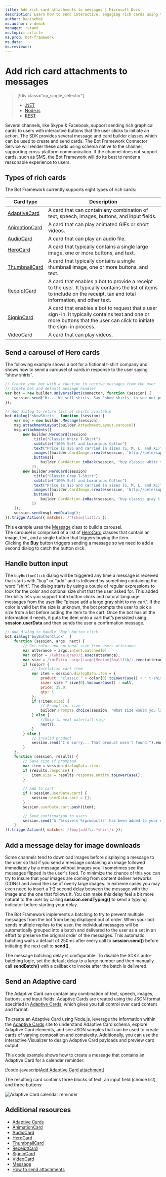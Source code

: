 ```yaml
---
title: Add rich card attachments to messages | Microsoft Docs
description: Learn how to send interactive, engaging rich cards using the Bot Builder SDK for Node.js.
author: DeniseMak
ms.author: v-demak
manager: rstand
ms.topic: article
ms.prod: bot-framework
ms.date: 
ms.reviewer:
---
```


# Add rich card attachments to messages
> [!div class="op_single_selector"]
> - [.NET](../dotnet/bot-builder-dotnet-add-rich-card-attachments.md)
> - [Node.js](../nodejs/bot-builder-nodejs-send-rich-cards.md)
> - [REST](../rest-api/bot-framework-rest-connector-add-rich-cards.md)

Several channels, like Skype & Facebook, support sending rich graphical cards to users with interactive buttons that the user clicks to initiate an action. 
The SDK provides several message and card builder classes which can be used to create and send cards. The Bot Framework Connector Service will render these cards using schema native to the channel, supporting cross-platform communication. If the channel does not support cards, such as SMS, the Bot Framework will do its best to render a reasonable experience to users. 

## Types of rich cards 
The Bot Framework currently supports eight types of rich cards: 

| Card type | Description |
|------|------|
| <a href="http://adaptivecards.io" target="_blank">AdaptiveCard</a> | A card that can contain any combination of text, speech, images, buttons, and input fields.  |
| [AnimationCard][animationCard] | A card that can play animated GIFs or short videos. |
| [AudioCard][audioCard] | A card that can play an audio file. |
| [HeroCard][heroCard] | A card that typically contains a single large image, one or more buttons, and text. |
| [ThumbnailCard][thumbnailCard] | A card that typically contains a single thumbnail image, one or more buttons, and text.|
| [ReceiptCard][receiptCard] | A card that enables a bot to provide a receipt to the user. It typically contains the list of items to include on the receipt, tax and total information, and other text. |
| [SigninCard][signinCard] | A card that enables a bot to request that a user sign-in. It typically contains text and one or more buttons that the user can click to initiate the sign-in process. |
| [VideoCard][videoCard] | A card that can play videos. |

## Send a carousel of Hero cards
The following example shows a bot for a fictional t-shirt company and shows how to send a carousel of cards in response to the user saying “show shirts”. 

```javascript
// Create your bot with a function to receive messages from the user
// Create bot and default message handler
var bot = new builder.UniversalBot(connector, function (session) {
    session.send("Hi... We sell shirts. Say 'show shirts' to see our products.");
});

// Add dialog to return list of shirts available
bot.dialog('showShirts', function (session) {
    var msg = new builder.Message(session);
    msg.attachmentLayout(builder.AttachmentLayout.carousel)
    msg.attachments([
        new builder.HeroCard(session)
            .title("Classic White T-Shirt")
            .subtitle("100% Soft and Luxurious Cotton")
            .text("Price is $25 and carried in sizes (S, M, L, and XL)")
            .images([builder.CardImage.create(session, 'http://petersapparel.parseapp.com/img/whiteshirt.png')])
            .buttons([
                builder.CardAction.imBack(session, "buy classic white t-shirt", "Buy")
            ]),
        new builder.HeroCard(session)
            .title("Classic Gray T-Shirt")
            .subtitle("100% Soft and Luxurious Cotton")
            .text("Price is $25 and carried in sizes (S, M, L, and XL)")
            .images([builder.CardImage.create(session, 'http://petersapparel.parseapp.com/img/grayshirt.png')])
            .buttons([
                builder.CardAction.imBack(session, "buy classic gray t-shirt", "Buy")
            ])
    ]);
    session.send(msg).endDialog();
}).triggerAction({ matches: /^(show|list)/i });


```
This example uses the [Message][Message] class to build a carousel.  
The carousel is comprised of a list of [HeroCard][heroCard] classes that contain an image, text, and a single button that triggers buying the item.  
Clicking the **Buy** button triggers sending a message so we need to add a second dialog to catch the button click. 

## Handle button input

The `buyButtonClick` dialog will be triggered any time a message is received that starts with “buy” or “add” and is followed by something containing the word “shirt”. 
The dialog starts by using a couple of regular expressions to look for the color and optional size shirt that the user asked for.
This added flexibility lets you support both button clicks and natural language messages from the user like “please add a large gray shirt to my cart”.
If the color is valid but the size is unknown, the bot prompts the user to pick a size from a list before adding the item to the cart. 
Once the bot has all the information it needs, it puts the item onto a cart that’s persisted using **session.userData** and then sends the user a confirmation message.

```javascript
// Add dialog to handle 'Buy' button click
bot.dialog('buyButtonClick', [
    function (session, args, next) {
        // Get color and optional size from users utterance
        var utterance = args.intent.matched[0];
        var color = /(white|gray)/i.exec(utterance);
        var size = /\b(Extra Large|Large|Medium|Small)\b/i.exec(utterance);
        if (color) {
            // Initialize cart item
            var item = session.dialogData.item = { 
                product: "classic " + color[0].toLowerCase() + " t-shirt",
                size: size ? size[0].toLowerCase() : null,
                price: 25.0,
                qty: 1
            };
            if (!item.size) {
                // Prompt for size
                builder.Prompts.choice(session, "What size would you like?", "Small|Medium|Large|Extra Large");
            } else {
                //Skip to next waterfall step
                next();
            }
        } else {
            // Invalid product
            session.send("I'm sorry... That product wasn't found.").endDialog();
        }   
    },
    function (session, results) {
        // Save size if prompted
        var item = session.dialogData.item;
        if (results.response) {
            item.size = results.response.entity.toLowerCase();
        }

        // Add to cart
        if (!session.userData.cart) {
            session.userData.cart = [];
        }
        session.userData.cart.push(item);

        // Send confirmation to users
        session.send("A '%(size)s %(product)s' has been added to your cart.", item).endDialog();
    }
]).triggerAction({ matches: /(buy|add)\s.*shirt/i });

```

<!-- 

> [!NOTE]
> When sending a message that contains images, keep in mind that some channels download images before displaying a message to the user.   
> As a result, a message containing an image followed immediately by a message without images may sometimes be flipped in the user's feed.
> For information on how to avoid messages being sent out of order, see [Message ordering][MessageOrder].  

-->
## Add a message delay for image downloads
Some channels tend to download images before displaying a message to the user so that if you send a message containing an image followed immediately by a message without images you’ll sometimes see the messages flipped in the user's feed. To minimize the chance of this you can try to insure that your images are coming from content deliver networks (CDNs) and avoid the use of overly large images. In extreme cases you may even need to insert a 1-2 second delay between the message with the image and the one that follows it. You can make this delay feel a bit more natural to the user by calling **session.sendTyping()** to send a typying indicator before starting your delay. 

<!-- 
To learn more about sending a typing indicator, see [How to send a typing indicator](~/nodejs/bot-builder-nodejs-send-typing-indicator.md).
-->

The Bot Framework implements a batching to try to prevent multiple messages from the bot from being displayed out of order. <!-- Unfortunately, not all channels can guarantee this. --> When your bot sends multiple replies to the user, the individual messages will be automatically grouped into a batch and delivered to the user as a set in an effort to preserve the original order of the messages. This automatic batching waits a default of 250ms after every call to **session.send()** before initiating the next call to **send()**.

The message batching delay is configurable. To disable the SDK’s auto-batching logic, set the default delay to a large number and then manually call **sendBatch()** with a callback to invoke after the batch is delivered.

## Send an Adaptive card

The Adaptive Card can contain any combination of text, speech, images, buttons, and input fields. 
Adaptive Cards are created using the JSON format specified in <a href="http://adaptivecards.io" target="_blank">Adaptive Cards</a>, which gives you full control over card content and format. 

To create an Adaptive Card using Node.js, leverage the information within the <a href="http://adaptivecards.io" target="_blank">Adaptive Cards</a> site to understand Adaptive Card schema, explore Adaptive Card elements, and see JSON samples that can be used to create cards of varying composition and complexity. Additionally, you can use the Interactive Visualizer to design Adaptive Card payloads and preview card output.

This code example shows how to create a message that contains an Adaptive Card for a calendar reminder: 

[!code-javascript[Add Adaptive Card attachment](~/includes/code/node-send-card-buttons.js#addAdaptiveCardAttachment)]

The resulting card contains three blocks of text, an input field (choice list), and three buttons:

![Adaptive Card calendar reminder](~/media/adaptive-card-reminder.png)

## Additional resources

* <a href="http://adaptivecards.io" target="_blank">Adaptive Cards</a>
* [AnimationCard][animationCard]
* [AudioCard][audioCard]
* [HeroCard][heroCard]
* [ThumbnailCard][thumbnailCard]
* [ReceiptCard][receiptCard]
* [SigninCard][signinCard]
* [VideoCard][videoCard]
* [Message][Message]
* [How to send attachments](~/nodejs/bot-builder-nodejs-send-receive-attachments.md)

[MessageOrder]: ~/nodejs/bot-builder-nodejs-manage-conversation-flow.md#message-ordering
[Message]: https://docs.botframework.com/en-us/node/builder/chat-reference/classes/_botbuilder_d_.message
[IMessage]: http://docs.botframework.com/en-us/node/builder/chat-reference/interfaces/_botbuilder_d_.imessage

[animationCard]: https://docs.botframework.com/en-us/node/builder/chat-reference/classes/_botbuilder_d_.animationcard.html 

[audioCard]: https://docs.botframework.com/en-us/node/builder/chat-reference/classes/_botbuilder_d_.audiocard.html 

[heroCard]: https://docs.botframework.com/en-us/node/builder/chat-reference/classes/_botbuilder_d_.herocard.html

[thumbnailCard]: https://docs.botframework.com/en-us/node/builder/chat-reference/classes/_botbuilder_d_.thumbnailcard.html 

[receiptCard]: https://docs.botframework.com/en-us/node/builder/chat-reference/classes/_botbuilder_d_.receiptcard.html 

[signinCard]: https://docs.botframework.com/en-us/node/builder/chat-reference/classes/_botbuilder_d_.signincard.html 

[videoCard]: https://docs.botframework.com/en-us/node/builder/chat-reference/classes/_botbuilder_d_.videocard.html
